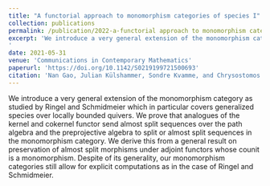 ```yaml
---
title: "A functorial approach to monomorphism categories of species I"
collection: publications
permalink: /publication/2022-a-functorial approach to monomorphism categories of species
excerpt: 'We introduce a very general extension of the monomorphism category as studied by Ringel and Schmidmeier which in particular covers generalized species over locally bounded quivers. We prove that analogues of the kernel and cokernel functor send almost split sequences over the path algebra and the preprojective algebra to split or almost split sequences in the monomorphism category. We derive this from a general result on preservation of almost split morphisms under adjoint functors whose counit is a monomorphism. Despite of its generality, our monomorphism categories still allow for explicit computations as in the case of Ringel and Schmidmeier.
'
date: 2021-05-31
venue: 'Communications in Contemporary Mathematics'
paperurl: 'https://doi.org/10.1142/S0219199721500693'
citation: 'Nan Gao, Julian Külshammer, Sondre Kvamme, and Chrysostomos Psaroudakis (2022). &quot;A functorial approach to monomorphism categories of species I.&quot; to appear in: <i>Communications in Contemporary Mathematics</i>.'
---
```

We introduce a very general extension of the monomorphism category as studied by Ringel and Schmidmeier which in particular covers generalized species over locally bounded quivers. We prove that analogues of the kernel and cokernel functor send almost split sequences over the path algebra and the preprojective algebra to split or almost split sequences in the monomorphism category. We derive this from a general result on preservation of almost split morphisms under adjoint functors whose counit is a monomorphism. Despite of its generality, our monomorphism categories still allow for explicit computations as in the case of Ringel and Schmidmeier.

